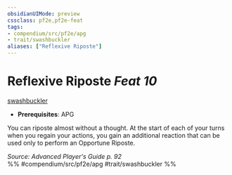 ```yaml
---
obsidianUIMode: preview
cssclass: pf2e,pf2e-feat
tags:
- compendium/src/pf2e/apg
- trait/swashbuckler
aliases: ["Reflexive Riposte"]
---
```

# Reflexive Riposte  *Feat 10*  
[swashbuckler](../../Rules/traits/swashbuckler-apg.md)  

- **Prerequisites**: APG

You can riposte almost without a thought. At the start of each of your turns when you regain your actions, you gain an additional reaction that can be used only to perform an Opportune Riposte.

*Source: Advanced Player's Guide p. 92*  
%% #compendium/src/pf2e/apg #trait/swashbuckler %%